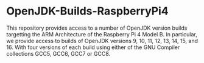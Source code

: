 # OpenJDK-Builds-RaspberryPi4
This repository provides access to a number of OpenJDK version builds targetting the ARM Architecture of the Raspberry Pi 4 Model B. In particular, we provide access to builds of OpenJDK versions 9, 10, 11, 12, 13, 14, 15, and 16. With four versions of each build using either of the GNU Compiler collections GCC5, GCC6, GCC7 or GCC8.
